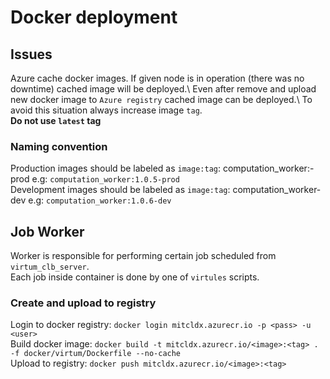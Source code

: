 # Docker deployment


## Issues

Azure cache docker images. If given node is in operation (there was no downtime) cached image will be deployed.\ 
Even after remove and upload new docker image to `Azure registry` cached image can be deployed.\ 
To avoid this situation always increase image `tag`.\
__Do not use `latest` tag__


### Naming convention

Production images should be labeled as `image:tag`: computation_worker:<version>-prod  e.g: `computation_worker:1.0.5-prod`\
Development images should be labeled as `image:tag`: computation_worker<version>-dev   e.g: `computation_worker:1.0.6-dev` 

## Job Worker

Worker is responsible for performing certain job scheduled from `virtum_clb_server`.\
Each job inside container is done by one of `virtules` scripts.

### Create and upload to registry
Login to docker registry: `docker login mitcldx.azurecr.io -p <pass> -u <user>`\
Build docker image: `docker build -t mitcldx.azurecr.io/<image>:<tag> . -f docker/virtum/Dockerfile --no-cache`\
Upload to registry: `docker push mitcldx.azurecr.io/<image>:<tag>`